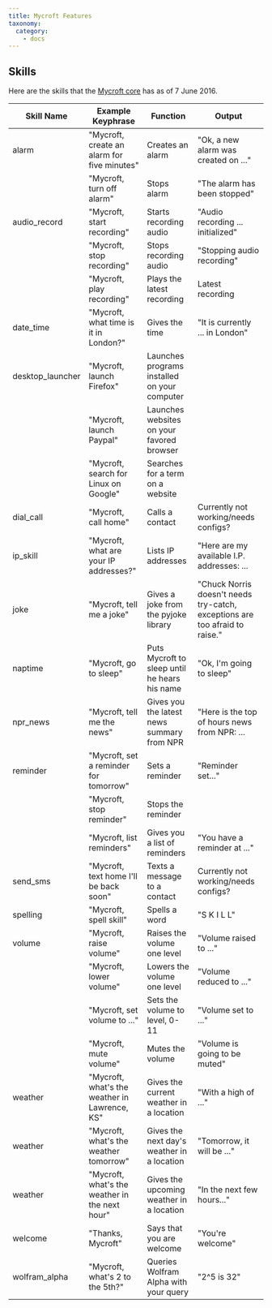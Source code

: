 ```yaml
---
title: Mycroft Features
taxonomy:
  category:
    - docs
---
```


## Skills

Here are the skills that the [Mycroft core](https://github.com/MycroftAI/mycroft-core) has as of 7 June 2016.


| Skill Name        | Example Keyphrase           | Function  | Output | 
| ------------- | ------------- | -----            | ------ |
| alarm      | "Mycroft, create an alarm for five minutes" | Creates an alarm | "Ok, a new alarm was created on ..." |
|      | "Mycroft, turn off alarm" | Stops alarm | "The alarm has been stopped" |
| audio_record  | "Mycroft, start recording" | Starts recording audio | "Audio recording ... initialized" |
|   | "Mycroft, stop recording" | Stops recording audio | "Stopping audio recording" |
|   | "Mycroft, play recording" | Plays the latest recording | Latest recording |
| date_time     | "Mycroft, what time is it in London?" | Gives the time | "It is currently ... in London" |
| desktop_launcher | "Mycroft, launch Firefox" | Launches programs installed on your computer | |
|  | "Mycroft, launch Paypal" | Launches websites on your favored browser | |
|  | "Mycroft, search for Linux on Google" | Searches for a term on a website| |
| dial_call     | "Mycroft, call home" | Calls a contact | Currently not working/needs configs? |
| ip_skill      | "Mycroft, what are your IP addresses?" | Lists IP addresses | "Here are my available I.P. addresses: ... |
| joke          | "Mycroft, tell me a joke" | Gives a joke from the pyjoke library | "Chuck Norris doesn't needs try-catch, exceptions are too afraid to raise." |
| naptime       | "Mycroft, go to sleep" | Puts Mycroft to sleep until he hears his name | "Ok, I'm going to sleep" |
| npr_news      | "Mycroft, tell me the news" | Gives you the latest news summary from NPR | "Here is the top of hours news from NPR: ... |
| reminder      | "Mycroft, set a reminder for tomorrow" | Sets a reminder | "Reminder set..."|
|       | "Mycroft, stop reminder" | Stops the reminder | |
|       | "Mycroft, list reminders" | Gives you a list of reminders | "You have a reminder at ..."|
| send_sms      | "Mycroft, text home I'll be back soon" | Texts a message to a contact | Currently not working/needs configs? |
| spelling      | "Mycroft, spell skill" | Spells a word | "S K I L L" |
| volume        | "Mycroft, raise volume" | Raises the volume one level | "Volume raised to ..." |
|         | "Mycroft, lower volume" | Lowers the volume one level | "Volume reduced to ..." |
|         | "Mycroft, set volume to ..." | Sets the volume to level, 0-11 | "Volume set to ..." |
|         | "Mycroft, mute volume" | Mutes the volume | "Volume is going to be muted" |
| weather       | "Mycroft, what's the weather in Lawrence, KS" | Gives the current weather in a location | "With a high of ..." |
| weather       | "Mycroft, what's the weather tomorrow" | Gives the next day's weather in a location | "Tomorrow, it will be ..." |
| weather       | "Mycroft, what's the weather in the next hour" | Gives the upcoming weather in a location | "In the next few hours..." |
| welcome       | "Thanks, Mycroft" | Says that you are welcome | "You're welcome" |
| wolfram_alpha | "Mycroft, what's 2 to the 5th?" | Queries Wolfram Alpha with your query | "2^5 is 32" |
